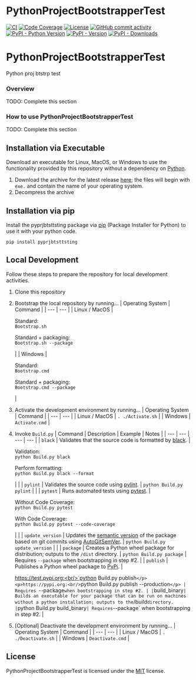 # PythonProjectBootstrapperTest

[![CI](https://github.com/varun646/PythonProjectBootstrapperTest/actions/workflows/standard.yaml/badge.svg?event=push)](https://github.com/varun646/PythonProjectBootstrapperTest/actions/workflows/standard.yaml)
[![Code Coverage](https://img.shields.io/endpoint?url=https://gist.githubusercontent.com/varun646/a63574d4ad61eb772554a9672fba4267/raw/PythonProjectBootstrapperTest_coverage.json)](https://github.com/varun646/PythonProjectBootstrapperTest/actions)
[![License](https://img.shields.io/github/license/varun646/PythonProjectBootstrapperTest?color=dark-green)](https://github.com/varun646/PythonProjectBootstrapperTest/blob/master/LICENSE.txt)
[![GitHub commit activity](https://img.shields.io/github/commit-activity/y/varun646/PythonProjectBootstrapperTest?color=dark-green)](https://github.com/varun646/PythonProjectBootstrapperTest/commits/main/)
[![PyPI - Python Version](https://img.shields.io/pypi/pyversions/pyprjbtsttsting?color=dark-green)](https://pypi.org/project/pyprjbtsttsting/)
[![PyPI - Version](https://img.shields.io/pypi/v/pyprjbtsttsting?color=dark-green)](https://pypi.org/project/pyprjbtsttsting/)
[![PyPI - Downloads](https://img.shields.io/pypi/dm/pyprjbtsttsting)](https://pypistats.org/packages/pyprjbtsttsting)

# PythonProjectBootstrapperTest
Python proj btstrp test

### Overview

TODO: Complete this section

### How to use PythonProjectBootstrapperTest

TODO: Complete this section

## Installation via Executable

Download an executable for Linux, MacOS, or Windows to use the functionality provided by this repository without a dependency on [Python](https://www.python.org).

1. Download the archive for the latest release [here](https://github.com/varun646/PythonProjectBootstrapperTest/releases/latest); the files will begin with `exe.` and contain the name of your operating system.
2. Decompress the archive

## Installation via pip

Install the pyprjbtsttsting package via [pip](https://pip.pypa.io/en/stable/) (Package Installer for Python) to use it with your python code.

`pip install pyprjbtsttsting`

## Local Development

Follow these steps to prepare the repository for local development activities.

1) Clone this repository
2) Bootstrap the local repository by running...
    | Operating System | Command |
    | --- | --- |
    | Linux / MacOS | <p>Standard:<br/>`Bootstrap.sh`</p><p>Standard + packaging:<br/>`Bootstrap.sh --package`</p> |
    | Windows | <p>Standard:<br/>`Bootstrap.cmd`</p><p>Standard + packaging:<br/>`Bootstrap.cmd --package`</p> |
3) Activate the development environment by running...
    | Operating System | Command |
    | --- | --- |
    | Linux / MacOS | `. ./Activate.sh` |
    | Windows | `Activate.cmd` |
4) Invoke `Build.py`
    | Command | Description | Example | Notes |
    | --- | --- | --- | --- |
    | `black` | Validates that the source code is formatted by [black](https://github.com/psf/black). | <p>Validation:<br/>`python Build.py black`</p><p>Perform formatting:<br/>`python Build.py black --format`</p> | |
    | `pylint` | Validates the source code using [pylint](https://github.com/pylint-dev/pylint). | `python Build.py pylint` | |
    | `pytest` | Runs automated tests using [pytest](https://docs.pytest.org/). | <p>Without Code Coverage:<br/>`python Build.py pytest`</p><p>With Code Coverage:<br/>`python Build.py pytest --code-coverage`</p> | |
    | `update_version` | Updates the [semantic version](https://semver.org/) of the package based on git commits using [AutoGitSemVer](https://github.com/davidbrownell/AutoGitSemVer). | `python Build.py update_version` | |
    | `package` | Creates a Python wheel package for distribution; outputs to the `/dist` directory. | `python Build.py package` | Requires `--package` when bootstrapping in step #2. |
    | `publish` | Publishes a Python wheel package to [PyPi](https://pypi.org/). | <p>https://test.pypi.org:<br/>`python Build.py publish`</p><p>https://pypi.org:<br/>`python Build.py publish --production`</p> | Requires `--package` when bootstrapping in step #2. |
    | `build_binary` | Builds an executable for your package that can be run on machines without a python installation; outputs to the `/build` directory. | `python Build.py build_binary` | Requires `--package` when bootstrapping in step #2. |

5) [Optional] Deactivate the development environment by running...
    | Operating System | Command |
    | --- | --- |
    | Linux / MacOS | `. ./Deactivate.sh` |
    | Windows | `Deactivate.cmd` |

## License

PythonProjectBootstrapperTest is licensed under the <a href="https://choosealicense.com/licenses/mit/" target="_blank">MIT</a> license.
